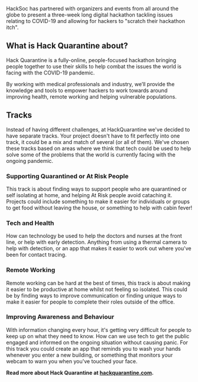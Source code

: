 HackSoc has partnered with organizers and events from all around the globe to present a three-week long digital hackathon tackling issues relating to COVID-19 and allowing for hackers to "scratch their hackathon itch".

## What is Hack Quarantine about?
Hack Quarantine is a fully-online, people-focused hackathon bringing people together to use their skills to help combat the issues the world is facing with the COVID-19 pandemic.

By working with medical professionals and industry, we’ll provide the knowledge and tools to empower hackers to work towards around improving health, remote working and helping vulnerable populations.

## Tracks
Instead of having different challenges, at HackQuarantine we've decided to have separate tracks. Your project doesn't have to fit perfectly into one track, it could be a mix and match of several (or all of them). We've chosen these tracks based on areas where we think that tech could be used to help solve some of the problems that the world is currently facing with the ongoing pandemic.

### Supporting Quarantined or At Risk People
This track is about finding ways to support people who are quarantined or self isolating at home, and helping At Risk people avoid cataching it. Projects could include something to make it easier for individuals or groups to get food without leaving the house, or something to help with cabin fever!

### Tech and Health
How can technology be used to help the doctors and nurses at the front line, or help with early detection. Anything from using a thermal camera to help with detection, or an app that makes it easier to work out where you've been for contact tracing.


### Remote Working
Remote working can be hard at the best of times, this track is about making it easier to be productive at home whilst not feeling so isolated. This could be by finding ways to improve communication or finding unique ways to make it easier for people to complete their roles outside of the office.


### Improving Awareness and Behaviour
With information changing every hour, it's getting very difficult for people to keep up on what they need to know. How can we use tech to get the public engaged and informed on the ongoing situation without causing panic. For this track you could create an app that reminds you to wash your hands whenever you enter a new building, or something that monitors your webcam to warn you when you've touched your face.

**Read more about Hack Quarantine at [hackquarantine.com](https://hackquarantine.com).**
